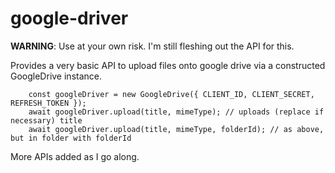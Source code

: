 # google-driver

**WARNING**: Use at your own risk. I'm still fleshing out the API for this.

Provides a very basic API to upload files onto google drive via a constructed GoogleDrive instance.

```
	const googleDriver = new GoogleDrive({ CLIENT_ID, CLIENT_SECRET, REFRESH_TOKEN });
	await googleDriver.upload(title, mimeType); // uploads (replace if necessary) title
	await googleDriver.upload(title, mimeType, folderId); // as above, but in folder with folderId
```	

More APIs added as I go along.